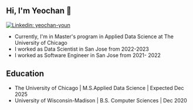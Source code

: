 ## Hi, I'm Yeochan 👋
[![Linkedin: yeochan-youn](https://img.shields.io/badge/-Yeochan%20Youn-blue?style=flat-square&logo=Linkedin&logoColor=white&link=https://www.linkedin.com/in/yeochan-youn/)](https://www.linkedin.com/in/yeochan-youn/)

- Currently, I'm in Master's program in Applied Data Science at The University of Chicago
- I worked as Data Scientist in San Jose from 2022-2023
- I worked as Software Engineer in San Jose from 2021- 2022

## Education
- The University of Chicago | M.S.Applied Data Science | Expected Dec 2025
- University of Wisconsin-Madison | B.S. Computer Sciences | Dec 2020 


<!--
**YeochanY/YeochanY** is a ✨ _special_ ✨ repository because its `README.md` (this file) appears on your GitHub profile.

Here are some ideas to get you started:

- 🔭 I’m currently working on ...
- 🌱 I’m currently learning ...
- 👯 I’m looking to collaborate on ...
- 🤔 I’m looking for help with ...
- 💬 Ask me about ...
- 📫 How to reach me: ...
- 😄 Pronouns: ...
- ⚡ Fun fact: ...
-->
